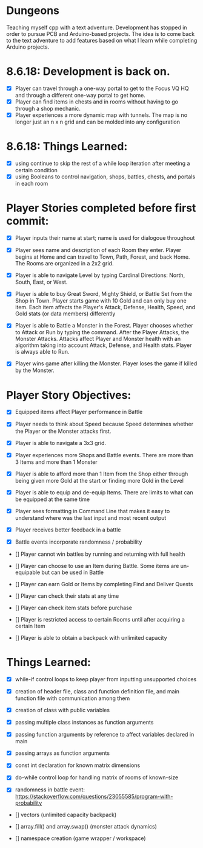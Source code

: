 # Dungeons
Teaching myself cpp with a text adventure. Development has stopped in order to pursue PCB and Arduino-based projects. The idea is to come back to the text adventure to add features based on what I learn while completing Arduino projects.

# 8.6.18: Development is back on.
* [x] Player can travel through a one-way portal to get to the Focus VQ HQ and through a different one-way portal to get home.
* [x] Player can find items in chests and in rooms without having to go through a shop mechanic.
* [x] Player experiences a more dynamic map with tunnels. The map is no longer just an n x n grid and can be molded into any configuration

# 8.6.18: Things Learned:
* [x] using continue to skip the rest of a while loop iteration after meeting a certain condition
* [x] using Booleans to control navigation, shops, battles, chests, and portals in each room

# Player Stories completed before first commit:
* [x] Player inputs their name at start; name is used for dialogoue throughout

* [x] Player sees name and description of each Room they enter. Player begins at Home and can travel to Town, Path, Forest, and back Home.
The Rooms are organized in a 2x2 grid.

* [x] Player is able to navigate Level by typing Cardinal Directions: North, South, East, or West.

* [x] Player is able to buy Great Sword, Mighty Shield, or Battle Set from the Shop in Town.
Player starts game with 10 Gold and can only buy one item. Each item affects the Player's Attack, Defense, Health, Speed, and Gold stats (or data members) differently

* [x] Player is able to Battle a Monster in the Forest. Player chooses whether to Attack or Run by typing the command. After the Player Attacks, the Monster Attacks.
Attacks affect Player and Monster health with an algorithm taking into account Attack, Defense, and Health stats. Player is always able to Run.

* [x] Player wins game after killing the Monster. Player loses the game if killed by the Monster.

# Player Story Objectives:
* [x] Equipped items affect Player performance in Battle
 
* [x] Player needs to think about Speed because Speed determines whether the Player or the Monster attacks first.

* [x] Player is able to navigate a 3x3 grid.

* [x] Player experiences more Shops and Battle events. There are more than 3 Items and more than 1 Monster

* [x] Player is able to afford more than 1 Item from the Shop either through being given more Gold at the start or finding more Gold in the Level

* [x] Player is able to equip and de-equip Items. There are limits to what can be equipped at the same time

* [x] Player sees formatting in Command Line that makes it easy to understand where was the last input and most recent output

* [x] Player receives better feedback in a battle

* [x] Battle events incorporate randomness / probability

* [] Player cannot win battles by running and returning with full health

* [] Player can choose to use an Item during Battle. Some items are un-equipable but can be used in Battle

* [] Player can earn Gold or Items by completing Find and Deliver Quests

* [] Player can check their stats at any time

* [] Player can check item stats before purchase

* [] Player is restricted access to certain Rooms until after acquiring a certain Item

* [] Player is able to obtain a backpack with unlimited capacity

# Things Learned:
* [x] while-if control loops to keep player from inputting unsupported choices

* [x] creation of header file, class and function definition file, and main function file with communication among them

* [x] creation of class with public variables

* [x] passing multiple class instances as function arguments

* [x] passing function arguments by reference to affect variables declared in main

* [x] passing arrays as function arguments

* [x] const int declaration for known matrix dimensions

* [x] do-while control loop for handling matrix of rooms of known-size

* [x] randomness in battle event: https://stackoverflow.com/questions/23055585/program-with-probability

* [] vectors (unlimited capacity backpack)

* [] array.fill() and array.swap() (monster attack dynamics)

* [] namespace creation (game wrapper / workspace)

